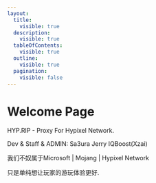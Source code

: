 ```yaml
---
layout:
  title:
    visible: true
  description:
    visible: true
  tableOfContents:
    visible: true
  outline:
    visible: true
  pagination:
    visible: false
---
```


# Welcome Page

HYP.RIP  - Proxy For Hypixel Network.

Dev & Staff & ADMIN: Sa3ura Jerry IQBoost(Xzai)

我们不奴属于Microsoft | Mojang | Hypixel Network

只是单纯想让玩家的游玩体验更好.
